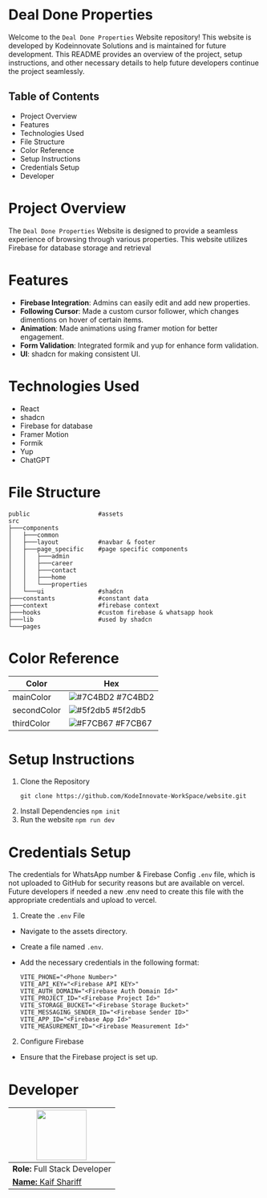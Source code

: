 # Deal Done Properties

Welcome to the `Deal Done Properties` Website repository! This website is developed by Kodeinnovate Solutions and is maintained for future development. This README provides an overview of the project, setup instructions, and other necessary details to help future developers continue the project seamlessly.

## Table of Contents

- Project Overview
- Features
- Technologies Used
- File Structure
- Color Reference
- Setup Instructions
- Credentials Setup
- Developer

# Project Overview

The `Deal Done Properties` Website is designed to provide a seamless experience of browsing through various properties. This website utilizes Firebase for database storage and retrieval

# Features

- **Firebase Integration**: Admins can easily edit and add new properties.
- **Following Cursor**: Made a custom cursor follower, which changes dimentions on hover of certain items.
- **Animation**: Made animations using framer motion for better engagement.
- **Form Validation**: Integrated formik and yup for enhance form validation.
- **UI**: shadcn for making consistent UI.

# Technologies Used

- React
- shadcn
- Firebase for database
- Framer Motion
- Formik
- Yup
- ChatGPT

# File Structure

```
public                   #assets
src
├───components
│   ├───common
│   ├───layout           #navbar & footer
│   ├───page_specific    #page specific components
│   │   ├───admin
│   │   ├───career
│   │   ├───contact
│   │   ├───home
│   │   └───properties
│   └───ui               #shadcn
├───constants            #constant data
├───context              #firebase context
├───hooks                #custom firebase & whatsapp hook
├───lib                  #used by shadcn
└───pages
```

# Color Reference

| Color       | Hex                                                              |
| ----------- | ---------------------------------------------------------------- |
| mainColor   | ![#7C4BD2](https://via.placeholder.com/10/7C4BD2?text=+) #7C4BD2 |
| secondColor | ![#5f2db5](https://via.placeholder.com/10/5f2db5?text=+) #5f2db5 |
| thirdColor  | ![#F7CB67](https://via.placeholder.com/10/F7CB67?text=+) #F7CB67 |

# Setup Instructions

1. Clone the Repository
   ```
   git clone https://github.com/KodeInnovate-WorkSpace/website.git
   ```
2. Install Dependencies
   `npm init`
3. Run the website
   `npm run dev`

# Credentials Setup

The credentials for WhatsApp number & Firebase Config `.env` file, which is not uploaded to GitHub for security reasons but are available on vercel. Future developers if needed a new .env need to create this file with the appropriate credentials and upload to vercel.

1. Create the `.env` File

- Navigate to the assets directory.
- Create a file named `.env`.
- Add the necessary credentials in the following format: <br/>

  ```
  VITE_PHONE="<Phone Number>"
  VITE_API_KEY="<Firebase API KEY>"
  VITE_AUTH_DOMAIN="<Firebase Auth Domain Id>"
  VITE_PROJECT_ID="<Firebase Project Id>"
  VITE_STORAGE_BUCKET="<Firebase Storage Bucket>"
  VITE_MESSAGING_SENDER_ID="<Firebase Sender ID>"
  VITE_APP_ID="<Firebase App Id>"
  VITE_MEASUREMENT_ID="<Firebase Measurement Id>"

  ```

2. Configure Firebase

- Ensure that the Firebase project is set up.

# Developer

| [<img src="https://avatars.githubusercontent.com/u/93507427?v=4" width="100" />](https://github.com/Kaif-Shariff) |
| ----------------------------------------------------------------------------------------------------------------- |
| **Role:** Full Stack Developer                                                                                    |
| [**Name:** Kaif Shariff](https://github.com/Kaif-Shariff)                                                         |
